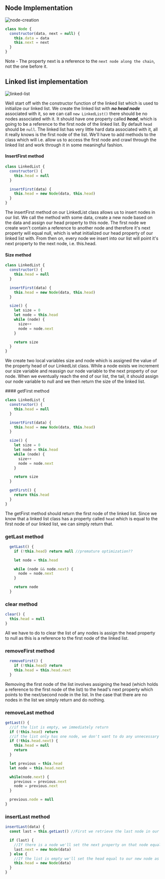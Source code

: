 ## Node Implementation

![node-creation](https://user-images.githubusercontent.com/22747985/36630991-25065c4e-1968-11e8-8fbd-ec008980ec72.png)

```js
class Node {
  constructor(data, next = null) {
    this.data = data
    this.next = next
  }
}
```

Note - The property next is a reference to the `next node along the chain`, not the one before it.

## Linked list implementation

![linked-list](https://user-images.githubusercontent.com/22747985/36631066-2d87d55e-1969-11e8-8944-36847f87c2a5.png)

Well start off with the constructor function of the linked list which is used to initialize our linked list. We create the linked list with _**no head node**_ associated with it, so we can call `new LinkedList()` there should be no nodes associated with it. It should have one property called _**head**_, which is going to be a reference to the first node of the linked list. By default `head` should be `null`. The linked list has very little hard data associated with it, all it really knows is the first node of the list. We'll have to add methods to the class which will i.e. allow us to access the first node and crawl through the linked list and work through it in some meaningful fashion.

#### InsertFirst method

```js
class LinkedList {
  constructor() {
    this.head = null
  }

  insertFirst(data) {
    this.head = new Node(data, this.head)
  }
}
```

The insertFirst method on our LinkedList class allows us to insert nodes in our list. We call the method with some data, create a new node based on the data and assign our head property to this node. The first node we create won't contain a reference to another node and therefore it's next property will equal null, which is what initialized our head property of our linked list with. From then on, every node we insert into our list will point it's next property to the next node, i.e. this.head.

#### Size method

```js
class LinkedList {
  constructor() {
    this.head = null
  }

  insertFirst(data) {
    this.head = new Node(data, this.head)
  }

  size() {
    let size = 0
    let node = this.head
    while (node) {
      size++
      node = node.next
    }

    return size
  }
}
```

We create two local variables size and node which is assigned the value of the property head of our LinkedList class. While a node exists we increment our size variable and reassign our node variable to the next property of our node. When we eventually reach the end of our list, the tail, it should assign our node variable to null and we then return the size of the linked list.

#### getFirst method

```js
class LinkedList {
  constructor() {
    this.head = null
  }

  insertFirst(data) {
    this.head = new Node(data, this.head)
  }

  size() {
    let size = 0
    let node = this.head
    while (node) {
      size++
      node = node.next
    }

    return size
  }

  getFirst() {
    return this.head
  }
}
```

The getFirst method should return the first node of the linked list. Since we know that a linked list class has a property called `head` which is equal to the first node of our linked list, we can simply return that.

### getLast method

```js
  getLast() {
    if (!this.head) return null //premature optimization??

    let node = this.head

    while (node && node.next) {
      node = node.next
    }

    return node
  }
```

### clear method

```js
clear() {
  this.head = null
}
```

All we have to do to clear the list of any nodes is assign the head property to null as this is a reference to the first node of the linked list.

### removeFirst method

```js
  removeFirst() {
    if (!this.head) return
    this.head = this.head.next
  }
```

Removing the first node of the list involves assigning the head (which holds a reference to the first node of the list) to the head's next property which points to the next/second node in the list. In the case that there are no nodes in the list we simply return and do nothing.

### removeLast method

```js
getLast() {
  //if the list is empty, we immediately return
  if (!this.head) return
  //if the list only has one node, we don't want to do any unnecessary assignments/iterations
  if (!this.head.next) {
    this.head = null
    return
  }

  let previous = this.head
  let node = this.head.next

  while(node.next) {
    previous = previous.next
    node = previous.next
  }

  previous.node = null
}
```

### insertLast method

```js
insertLast(data) {
  const last = this.getLast() //First we retrieve the last node in our list

  if (last) {
    //If there is a node we'll set the next property on that node equal to our new node
    last.next = new Node(data)
  } else {
    //If the list is empty we'll set the head equal to our new node as it's the first node in our linked list
    this.head = new Node(data)
  }
}
```
